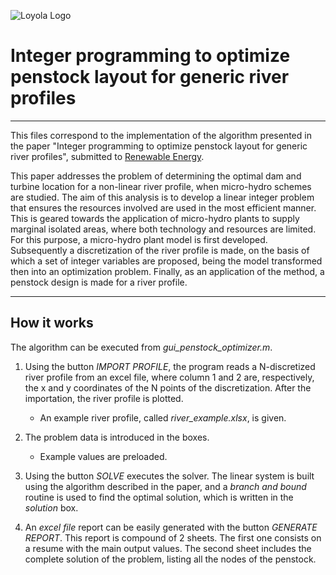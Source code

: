 ![Loyola Logo](https://github.com/atapiaco/PenstockOptimizer/files/blob/master/logo.png)

# Integer programming to optimize penstock layout for generic river profiles
---
This files correspond to the implementation of the algorithm presented in the paper "Integer programming to optimize penstock layout for generic river profiles", submitted to [Renewable Energy](https://www.journals.elsevier.com/renewable-energy).

This paper addresses the problem of determining the optimal dam and turbine location for a non-linear river profile,
when micro-hydro schemes are studied. The aim of this analysis is to develop a linear integer problem that ensures the
resources involved are used in the most efficient manner. This is geared towards the application of micro-hydro plants
to supply marginal isolated areas, where both technology and resources are limited. For this purpose, a micro-hydro
plant model is first developed. Subsequently a discretization of the river profile is made, on the basis of which a
set of integer variables are proposed, being the model transformed then into an optimization problem. Finally, as an
application of the method, a penstock design is made for a river profile.

---

## How it works

The algorithm can be executed from *gui_penstock_optimizer.m*.

1. Using the button *IMPORT PROFILE*, the program reads a N-discretized river profile from an excel file, where column 1 and 2 are, respectively, the x and y coordinates of the N points of the discretization. After the importation, the river profile is plotted.

   * An example river profile, called *river_example.xlsx*, is given.
   
2. The problem data is introduced in the boxes.

   * Example values are preloaded.
   
3. Using the button *SOLVE* executes the solver. The linear system is built using the algorithm described in the paper, and a *branch and bound* routine is used to find the optimal solution, which is written in the *solution* box.

4. An *excel file* report can be easily generated with the button *GENERATE REPORT*. This report is compound of 2 sheets. The first one consists on a resume with the main output values. The second sheet includes the complete solution of the problem, listing all the nodes of the penstock.


